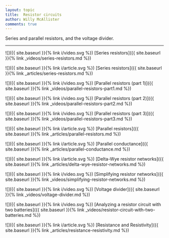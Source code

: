```yaml
---
layout: topic
title:  Resistor circuits
author: Willy McAllister
comments: true
---
```


Series and parallel resistors, and the voltage divider.

----

![]({{ site.baseurl }}{% link i/video.svg %}) [Series resistors]({{ site.baseurl }}{% link _videos/series-resistors.md %})

![]({{ site.baseurl }}{% link i/article.svg %}) [Series resistors]({{ site.baseurl }}{% link _articles/series-resistors.md %})

![]({{ site.baseurl }}{% link i/video.svg %}) [Parallel resistors (part 1)]({{ site.baseurl }}{% link _videos/parallel-resistors-part1.md %})

![]({{ site.baseurl }}{% link i/video.svg %}) [Parallel resistors (part 2)]({{ site.baseurl }}{% link _videos/parallel-resistors-part2.md %})

![]({{ site.baseurl }}{% link i/video.svg %}) [Parallel resistors (part 3)]({{ site.baseurl }}{% link _videos/parallel-resistors-part3.md %})

![]({{ site.baseurl }}{% link i/article.svg %}) [Parallel resistors]({{ site.baseurl }}{% link _articles/parallel-resistors.md %})

![]({{ site.baseurl }}{% link i/article.svg %}) [Parallel conductance]({{ site.baseurl }}{% link _articles/parallel-conductance.md %})

![]({{ site.baseurl }}{% link i/article.svg %}) [Delta-Wye resistor networks]({{ site.baseurl }}{% link _articles/delta-wye-resistor-networks.md %})

![]({{ site.baseurl }}{% link i/video.svg %}) [Simplifying resistor networks]({{ site.baseurl }}{% link _videos/simplifying-resistor-networks.md %})

![]({{ site.baseurl }}{% link i/video.svg %}) [Voltage divider]({{ site.baseurl }}{% link _videos/voltage-divider.md %})

![]({{ site.baseurl }}{% link i/video.svg %}) [Analyzing a resistor circuit with two batteries]({{ site.baseurl }}{% link _videos/resistor-circuit-with-two-batteries.md %})

![]({{ site.baseurl }}{% link i/article.svg %}) [Resistance and Resistivity]({{ site.baseurl }}{% link _articles/resistance-resistivity.md %})
